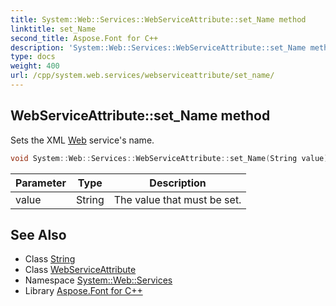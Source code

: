 ```yaml
---
title: System::Web::Services::WebServiceAttribute::set_Name method
linktitle: set_Name
second_title: Aspose.Font for C++
description: 'System::Web::Services::WebServiceAttribute::set_Name method. Sets the XML Web service''s name in C++.'
type: docs
weight: 400
url: /cpp/system.web.services/webserviceattribute/set_name/
---
```

## WebServiceAttribute::set_Name method


Sets the XML [Web](../../../system.web/) service's name.

```cpp
void System::Web::Services::WebServiceAttribute::set_Name(String value)
```


| Parameter | Type | Description |
| --- | --- | --- |
| value | String | The value that must be set. |

## See Also

* Class [String](../../../system/string/)
* Class [WebServiceAttribute](../)
* Namespace [System::Web::Services](../../)
* Library [Aspose.Font for C++](../../../)
